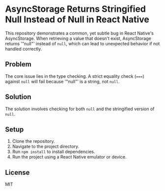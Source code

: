 # AsyncStorage Returns Stringified Null Instead of Null in React Native

This repository demonstrates a common, yet subtle bug in React Native's AsyncStorage. When retrieving a value that doesn't exist, AsyncStorage returns '"null"' instead of `null`, which can lead to unexpected behavior if not handled correctly.

## Problem

The core issue lies in the type checking.  A strict equality check (`===`) against `null` will fail because '"null"' is a string, not `null`.

## Solution

The solution involves checking for both `null` and the stringified version of `null`.

## Setup

1. Clone the repository.
2. Navigate to the project directory.
3. Run `npm install` to install dependencies.
4. Run the project using a React Native emulator or device.

## License

MIT